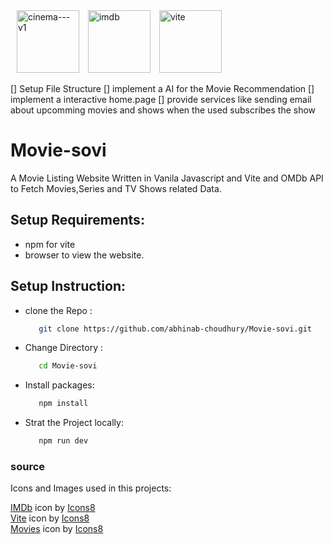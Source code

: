 <div>
  <img style="margin-left: 10px;" width="100" height="100" src="https://img.icons8.com/color/100/cinema---v1.png" alt="cinema---v1"/>
  <img style="margin-left: 10px;"  width="100" height="100" src="https://img.icons8.com/color/100/imdb.png" alt="imdb"/> 
  <img style="margin-left: 10px;"  width="100" height="100" src="https://img.icons8.com/fluency/100/vite.png" alt="vite"/>
</div>


[] Setup File Structure
[] implement a AI for the Movie Recommendation 
[] implement a interactive home.page 
[] provide services like sending email about upcomming movies and shows when the used subscribes the show




# Movie-sovi
 
  A Movie Listing Website Written in Vanila Javascript and Vite and OMDb API to Fetch Movies,Series and TV Shows related Data.
  
## Setup Requirements:
  - npm for vite
  - browser to view the website.

## Setup Instruction:
  - clone the Repo :
    ```bash
       git clone https://github.com/abhinab-choudhury/Movie-sovi.git
    ```    
  - Change Directory :
    ```bash
       cd Movie-sovi 
    ```
  - Install packages:
    ```bash
       npm install
    ```  
  - Strat the Project locally:
    ```bash
       npm run dev
    ```  

  ### source
  Icons and Images used in this projects:
  
  <a  href="https://icons8.com/icon/12246/imdb">IMDb</a> icon by <a href="https://icons8.com">Icons8</a> <br>
  <a  href="https://icons8.com/icon/dJjTWMogzFzg/vite">Vite</a> icon by <a href="https://icons8.com">Icons8</a> <br>
  <a  href="https://icons8.com/icon/12145/movies">Movies</a> icon by <a href="https://icons8.com">Icons8</a> <br>

